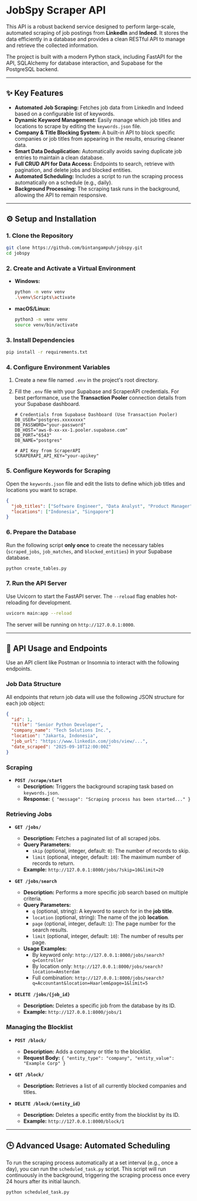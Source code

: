 # JobSpy Scraper API

This API is a robust backend service designed to perform large-scale, automated scraping of job postings from **LinkedIn** and **Indeed**. It stores the data efficiently in a database and provides a clean RESTful API to manage and retrieve the collected information.

The project is built with a modern Python stack, including FastAPI for the API, SQLAlchemy for database interaction, and Supabase for the PostgreSQL backend.

-----

## ✨ Key Features

  - **Automated Job Scraping:** Fetches job data from LinkedIn and Indeed based on a configurable list of keywords.
  - **Dynamic Keyword Management:** Easily manage which job titles and locations to scrape by editing the `keywords.json` file.
  - **Company & Title Blocking System:** A built-in API to block specific companies or job titles from appearing in the results, ensuring cleaner data.
  - **Smart Data Deduplication:** Automatically avoids saving duplicate job entries to maintain a clean database.
  - **Full CRUD API for Data Access:** Endpoints to search, retrieve with pagination, and delete jobs and blocked entities.
  - **Automated Scheduling:** Includes a script to run the scraping process automatically on a schedule (e.g., daily).
  - **Background Processing:** The scraping task runs in the background, allowing the API to remain responsive.

-----

## ⚙️ Setup and Installation

### 1\. Clone the Repository

```bash
git clone https://github.com/bintangampuh/jobspy.git
cd jobspy
```

### 2\. Create and Activate a Virtual Environment

  - **Windows:**
    ```bash
    python -m venv venv
    .\venv\Scripts\activate
    ```
  - **macOS/Linux:**
    ```bash
    python3 -m venv venv
    source venv/bin/activate
    ```

### 3\. Install Dependencies

```bash
pip install -r requirements.txt
```

### 4\. Configure Environment Variables

1.  Create a new file named `.env` in the project's root directory.

2.  Fill the `.env` file with your Supabase and ScraperAPI credentials. For best performance, use the **Transaction Pooler** connection details from your Supabase dashboard.

    ```.env
    # Credentials from Supabase Dashboard (Use Transaction Pooler)
    DB_USER="postgres.xxxxxxxx"
    DB_PASSWORD="your-password"
    DB_HOST="aws-0-xx-xx-1.pooler.supabase.com"
    DB_PORT="6543"
    DB_NAME="postgres"

    # API Key from ScraperAPI
    SCRAPERAPI_API_KEY="your-apikey"
    ```

### 5\. Configure Keywords for Scraping

Open the `keywords.json` file and edit the lists to define which job titles and locations you want to scrape.

```json
{
  "job_titles": ["Software Engineer", "Data Analyst", "Product Manager"],
  "locations": ["Indonesia", "Singapore"]
}
```

### 6\. Prepare the Database

Run the following script **only once** to create the necessary tables (`scraped_jobs`, `job_matches`, and `blocked_entities`) in your Supabase database.

```bash
python create_tables.py
```

### 7\. Run the API Server

Use Uvicorn to start the FastAPI server. The `--reload` flag enables hot-reloading for development.

```bash
uvicorn main:app --reload
```

The server will be running on `http://127.0.0.1:8000`.

-----

## 🚀 API Usage and Endpoints

Use an API client like Postman or Insomnia to interact with the following endpoints.

### Job Data Structure

All endpoints that return job data will use the following JSON structure for each job object:

```json
{
  "id": 1,
  "title": "Senior Python Developer",
  "company_name": "Tech Solutions Inc.",
  "location": "Jakarta, Indonesia",
  "job_url": "https://www.linkedin.com/jobs/view/...",
  "date_scraped": "2025-09-10T12:00:00Z"
}
```

### Scraping

  - **`POST /scrape/start`**
      - **Description:** Triggers the background scraping task based on `keywords.json`.
      - **Response:** `{ "message": "Scraping process has been started..." }`

### Retrieving Jobs

  - **`GET /jobs/`**

      - **Description:** Fetches a paginated list of all scraped jobs.
      - **Query Parameters:**
          - `skip` (optional, integer, default: `0`): The number of records to skip.
          - `limit` (optional, integer, default: `10`): The maximum number of records to return.
      - **Example:** `http://127.0.0.1:8000/jobs/?skip=10&limit=20`

  - **`GET /jobs/search`**

      - **Description:** Performs a more specific job search based on multiple criteria.
      - **Query Parameters:**
          - `q` (optional, string): A keyword to search for in the **job title**.
          - `location` (optional, string): The name of the job **location**.
          - `page` (optional, integer, default: `1`): The page number for the search results.
          - `limit` (optional, integer, default: `10`): The number of results per page.
      - **Usage Examples:**
          - By keyword only: `http://127.0.0.1:8000/jobs/search?q=Controller`
          - By location only: `http://127.0.0.1:8000/jobs/search?location=Amsterdam`
          - Full combination: `http://127.0.0.1:8000/jobs/search?q=Accountant&location=Haarlem&page=1&limit=5`

  - **`DELETE /jobs/{job_id}`**

      - **Description:** Deletes a specific job from the database by its ID.
      - **Example:** `http://127.0.0.1:8000/jobs/1`

### Managing the Blocklist

  - **`POST /block/`**

      - **Description:** Adds a company or title to the blocklist.
      - **Request Body:** `{ "entity_type": "company", "entity_value": "Example Corp" }`

  - **`GET /block/`**

      - **Description:** Retrieves a list of all currently blocked companies and titles.

  - **`DELETE /block/{entity_id}`**

      - **Description:** Deletes a specific entity from the blocklist by its ID.
      - **Example:** `http://127.0.0.1:8000/block/1`

-----

## 🕒 Advanced Usage: Automated Scheduling

To run the scraping process automatically at a set interval (e.g., once a day), you can run the `scheduled_task.py` script. This script will run continuously in the background, triggering the scraping process once every 24 hours after its initial launch.

```bash
python scheduled_task.py
```
